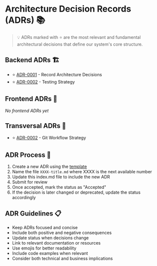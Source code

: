 # Architecture Decision Records (ADRs) 📚

> 💡 ADRs marked with ⭐ are the most relevant and fundamental architectural decisions that define our system's core structure.

## Backend ADRs 🏗️

- ⭐ [ADR-0001](./0001-api-architecture.md) - Record Architecture Decisions
- ⭐ [ADR-0002](./0003-testing-strategy.md) - Testing Strategy

## Frontend ADRs 🎨

*No frontend ADRs yet*

## Transversal ADRs 🔄

- ⭐ [ADR-0002](./0002-git-workflow.md) - Git Workflow Strategy

## ADR Process 🔄

1. Create a new ADR using the [template](template.md)
2. Name the file `XXXX-title.md` where XXXX is the next available number
3. Update this index.md file to include the new ADR
4. Submit for review
5. Once accepted, mark the status as "Accepted"
6. If the decision is later changed or deprecated, update the status accordingly

## ADR Guidelines 📋

- Keep ADRs focused and concise
- Include both positive and negative consequences
- Update status when decisions change
- Link to relevant documentation or resources
- Use emojis for better readability
- Include code examples when relevant
- Consider both technical and business implications
